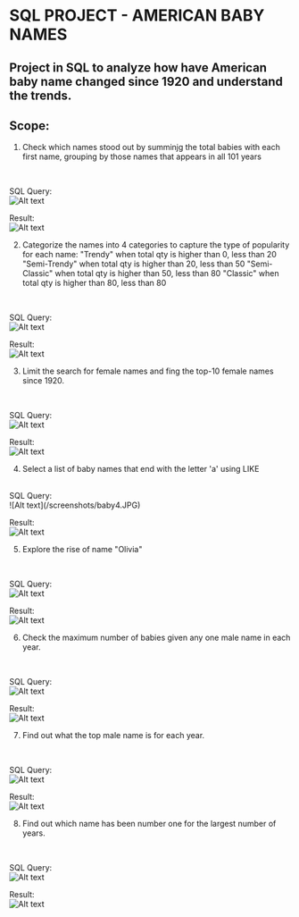 # SQL PROJECT - AMERICAN BABY NAMES

## Project in SQL to analyze how have American baby name changed since 1920 and understand the trends.

## Scope:


1. Check which names stood out by summinjg the total babies with each first name, grouping by those names that appears in all 101 years
<br>

SQL Query: <br>
![Alt text](/screenshots/baby1.JPG)

Result: <br>
![Alt text](/screenshots/baby1a.JPG)

2. Categorize the names into 4 categories to capture the type of popularity for each name: 
"Trendy" when total qty is higher than 0, less than 20
"Semi-Trendy" when total qty is higher than 20, less than 50
"Semi-Classic" when total qty is higher than 50, less than 80
"Classic" when total qty is higher than 80, less than 80
<br>

SQL Query: <br>
![Alt text](/screenshots/baby2.JPG)

Result: <br>
![Alt text](/screenshots/baby2a.JPG)

3. Limit the search for female names and fing the top-10 female names since 1920.
<br>

SQL Query: <br>
![Alt text](/screenshots/baby3.JPG)

Result: <br>
![Alt text](/screenshots/baby3a.JPG)

4. Select a list of baby names that end with the letter 'a' using LIKE
<br>
SQL Query: <br>
![Alt text](/screenshots/baby4.JPG)

Result: <br>
![Alt text](/screenshots/baby4a.JPG)

5. Explore the rise of name "Olivia"
<br>

SQL Query: <br>
![Alt text](/screenshots/baby5.JPG)

Result: <br>
![Alt text](/screenshots/baby5a.JPG)

6. Check the maximum number of babies given any one male name in each year.
<br>

SQL Query: <br>
![Alt text](/screenshots/baby6.JPG)

Result: <br>
![Alt text](/screenshots/baby6a.JPG)

7. Find out what the top male name is for each year.
<br>

SQL Query: <br>
![Alt text](/screenshots/baby7.JPG)

Result: <br>
![Alt text](/screenshots/baby7a.JPG)

8. Find out which name has been number one for the largest number of years.
<br>

SQL Query: <br>
![Alt text](/screenshots/baby8.JPG)

Result: <br>
![Alt text](/screenshots/baby8a.JPG)
